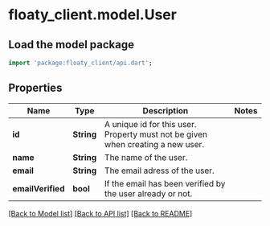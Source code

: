 # floaty_client.model.User

## Load the model package
```dart
import 'package:floaty_client/api.dart';
```

## Properties
Name | Type | Description | Notes
------------ | ------------- | ------------- | -------------
**id** | **String** | A unique id for this user. Property must not be given when creating a new user. | 
**name** | **String** | The name of the user. | 
**email** | **String** | The email adress of the user. | 
**emailVerified** | **bool** | If the email has been verified by the user already or not. | 

[[Back to Model list]](../README.md#documentation-for-models) [[Back to API list]](../README.md#documentation-for-api-endpoints) [[Back to README]](../README.md)


